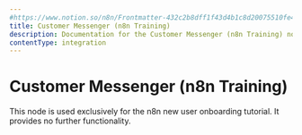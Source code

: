```yaml
---
#https://www.notion.so/n8n/Frontmatter-432c2b8dff1f43d4b1c8d20075510fe4
title: Customer Messenger (n8n Training)
description: Documentation for the Customer Messenger (n8n Training) node in n8n, a workflow automation platform. Includes details of operations and configuration, and links to examples and credentials information.
contentType: integration
---
```


# Customer Messenger (n8n Training)

This node is used exclusively for the n8n new user onboarding tutorial. It provides no further functionality.

